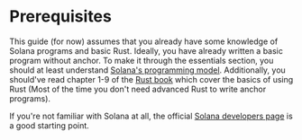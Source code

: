 # Prerequisites
This guide (for now) assumes that you already have some knowledge of Solana programs and basic Rust. Ideally, you have already written a basic program without anchor. To make it through the essentials section, you should at least understand [Solana's programming model](https://docs.solana.com/developing/programming-model/overview). Additionally, you should've read chapter 1-9 of the [Rust book](https://doc.rust-lang.org/book/title-page.html) which cover the basics of using Rust (Most of the time you don't need advanced Rust to write anchor programs).

If you're not familiar with Solana at all, the official [Solana developers page](https://solana.com/developers) is a good starting point.